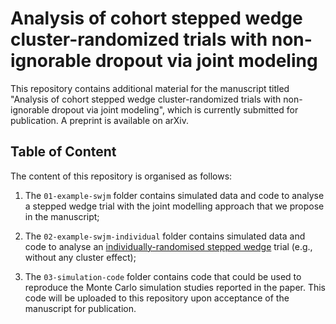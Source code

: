 # Analysis of cohort stepped wedge cluster-randomized trials with non-ignorable dropout via joint modeling

This repository contains additional material for the manuscript titled "Analysis of cohort stepped wedge cluster-randomized trials with non-ignorable dropout via joint modeling", which is currently submitted for publication.
A preprint is available on arXiv.

## Table of Content

The content of this repository is organised as follows:

1. The `01-example-swjm` folder contains simulated data and code to analyse a stepped wedge trial with the joint modelling approach that we propose in the manuscript;

1. The `02-example-swjm-individual` folder contains simulated data and code to analyse an [individually-randomised stepped wedge](https://pubmed.ncbi.nlm.nih.gov/30225934/) trial (e.g., without any cluster effect);

1. The `03-simulation-code` folder contains code that could be used to reproduce the Monte Carlo simulation studies reported in the paper.
   This code will be uploaded to this repository upon acceptance of the manuscript for publication.
